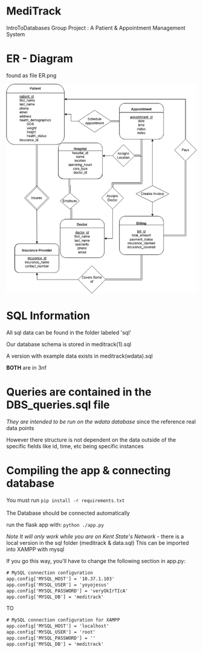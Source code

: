 # MediTrack
IntroToDatabases Group Project : A Patient &amp; Appointment Management System

# ER - Diagram
found as file ER.png

![ER Diagram](./sql/ER.png)

# SQL Information
All sql data can be found in the folder labeled 'sql'

Our database schema is stored in meditrack(1).sql

A version with example data exists in meditrack(wdata).sql

**BOTH** are in 3nf

# Queries are contained in the DBS_queries.sql file


*They are intended to be run on the wdata database* since the reference real data points

However there structure is not dependent on the data outside of the specific fields like id, time, etc being specific instances

# Compiling the app & connecting database
You must run ```pip install -r requirements.txt``` <br><br>
The Database should be connected automatically

run the flask app with: ``` python ./app.py ```

*Note It will only work while you are on Kent State's Network* - there is a local version in the sql folder (meditrack & data.sql) This can be imported into XAMPP with mysql 

If you go this way, you'll have to change the following section in app.py:

```
# MySQL connection configuration
app.config['MYSQL_HOST'] = '10.37.1.103'
app.config['MYSQL_USER'] = 'yoyojesus'
app.config['MYSQL_PASSWORD'] = 'veryOkIrTIcA'
app.config['MYSQL_DB'] = 'meditrack'
```

TO

```
# MySQL connection configuration for XAMPP
app.config['MYSQL_HOST'] = 'localhost'
app.config['MYSQL_USER'] = 'root'
app.config['MYSQL_PASSWORD'] = ''
app.config['MYSQL_DB'] = 'meditrack'
```